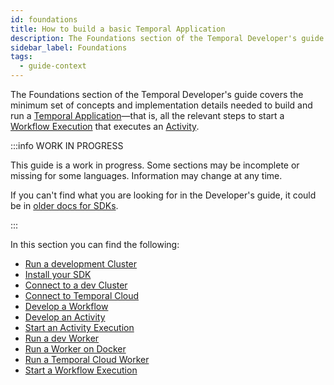 ```yaml
---
id: foundations
title: How to build a basic Temporal Application
description: The Foundations section of the Temporal Developer's guide covers the minimum set of concepts and implementation details needed to build and run a Temporal Application—that is, all the relevant steps to start a Workflow Execution that executes an Activity.
sidebar_label: Foundations
tags:
  - guide-context
---
```


The Foundations section of the Temporal Developer's guide covers the minimum set of concepts and implementation details needed to build and run a [Temporal Application](/concepts/what-is-a-temporal-application)—that is, all the relevant steps to start a [Workflow Execution](#develop-workflows) that executes an [Activity](#develop-activities).

:::info WORK IN PROGRESS

This guide is a work in progress.
Some sections may be incomplete or missing for some languages.
Information may change at any time.

If you can't find what you are looking for in the Developer's guide, it could be in [older docs for SDKs](https://legacy-documentation-sdks.temporal.io/).

:::

In this section you can find the following:

- [Run a development Cluster](/clusters/how-to-install-temporal-cli)
- [Install your SDK](/typescript/add-sdk)
- [Connect to a dev Cluster](/typescript/connect-to-a-dev-cluster)
- [Connect to Temporal Cloud](/typescript/connect-to-temporal-cloud)
- [Develop a Workflow](/typescript/developing-workflows)
- [Develop an Activity](/typescript/developing-activities)
- [Start an Activity Execution](/typescript/spawning-activities)
- [Run a dev Worker](/typescript/run-a-dev-worker)
- [Run a Worker on Docker](/typescript/how-to-run-a-worker-on-docker)
- [Run a Temporal Cloud Worker](/typescript/run-a-dev-worker)
- [Start a Workflow Execution](/typescript/spawning-workflows)
